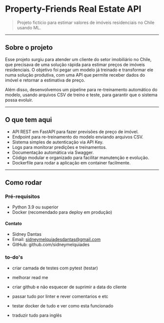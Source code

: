 # Property-Friends Real Estate API

> Projeto fictício para estimar valores de imóveis residenciais no Chile usando ML.

---

## Sobre o projeto

Esse projeto surgiu para atender um cliente do setor imobiliário no Chile, que precisava de uma solução rápida para estimar preços de imóveis residenciais. O objetivo foi pegar um modelo já treinado e transformar ele numa solução produtiva, com uma API que permite receber dados do imóvel e retornar a estimativa de preço.

Além disso, desenvolvemos um pipeline para re-treinamento automático do modelo, usando arquivos CSV de treino e teste, para garantir que o sistema possa evoluir.

---

## O que tem aqui

- API REST em FastAPI para fazer previsões de preço de imóvel.
- Endpoint para re-treinamento do modelo enviando arquivos CSV.
- Sistema simples de autenticação via API Key.
- Logs para monitorar predições e treinamentos.
- Documentação automática via Swagger.
- Código modular e organizado para facilitar manutenção e evolução.
- Dockerfile para rodar a aplicação em container facilmente.

---

## Como rodar

### Pré-requisitos

- Python 3.9 ou superior
- Docker (recomendado para deploy em produção)

#### Contato

- Sidney Dantas
- Email: <sidneymelquiadesdantas@gmail.com>
- GitHub: github.com/sidneymelquiades


### to-do's

- criar camada de testes com pytest (testar)

- melhorar read me

- criar github e não esquecer de suprimir a data do cliente

- passar tudo por linter e rever comentarios e etc

- testar docker de tudo e ver como esta funcionado

- traduzir tudo para inglês